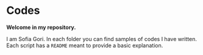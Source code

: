 # Codes

**Welcome in my repository.**

I am Sofia Gori. 
In each folder you can find samples of codes I have written. Each script has a `README` meant to provide a basic explanation. 

